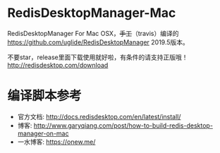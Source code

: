 # RedisDesktopManager-Mac

RedisDesktopManager For Mac OSX，~~手工~~（travis）编译的 https://github.com/uglide/RedisDesktopManager  2019.5版本。

不要star，release里面下载使用就好啦，有条件的请支持正版哦！http://redisdesktop.com/download

# 编译脚本参考

- 官方文档: http://docs.redisdesktop.com/en/latest/install/
- 博客: http://www.garyqiang.com/post/how-to-build-redis-desktop-manager-on-mac
- 一水博客: https://onew.me/
